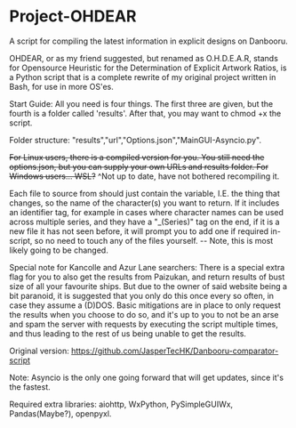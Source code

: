 # Project-OHDEAR
A script for compiling the latest information in explicit designs on Danbooru.

OHDEAR, or as my friend suggested, but renamed as O.H.D.E.A.R, stands for Opensource Heuristic for the Determination of Explicit Artwork Ratios, is a Python script that is a complete rewrite of my original project written in Bash, for use in more OS'es. 

Start Guide: All you need is four things. The first three are given, but the fourth is a folder called 'results'. After that, you may want to chmod +x the script.

Folder structure: "results","url","Options.json","MainGUI-Asyncio.py".

~~For Linux users, there is a compiled version for you. You still need the options.json, but you can supply your own URLs and results folder. For Windows users... WSL?~~
^Not up to date, have not bothered recompiling it.

Each file to source from should just contain the variable, I.E. the thing that changes, so the name of the character(s) you want to return. If it includes an identifier tag, for example in cases where character names can be used across multiple series, and they have a "\_(Series)" tag on the end, if it is a new file it has not seen before, it will prompt you to add one if required in-script, so no need to touch any of the files yourself. -- Note, this is most likely going to be changed.

Special note for Kancolle and Azur Lane searchers: There is a special extra flag for you to also get the results from Paizukan, and return results of bust size of all your favourite ships. But due to the owner of said website being a bit paranoid, it is suggested that you only do this once every so often, in case they assume a (D)DOS. Basic mitigations are in place to only request the results when you choose to do so, and it's up to you to not be an arse and spam the server with requests by executing the script multiple times, and thus leading to the rest of us being unable to get the results.

Original version: https://github.com/JasperTecHK/Danbooru-comparator-script

Note: Asyncio is the only one going forward that will get updates, since it's the fastest.

Required extra libraries: aiohttp, WxPython, PySimpleGUIWx, Pandas(Maybe?), openpyxl.
